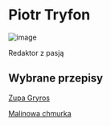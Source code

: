 # Piotr Tryfon

![image](https://encrypted-tbn0.gstatic.com/images?q=tbn:ANd9GcSYyIaQkzEAU1JHIiFZQRmpgeC9DT3bw4G2mA&usqp=CAU)

Redaktor z pasją

## Wybrane przepisy

[Zupa Gryros](przepis1.md)

[Malinowa chmurka](przepis2.md)
